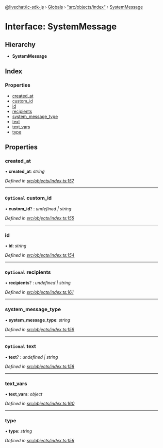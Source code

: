 [@livechat/lc-sdk-js](../README.md) › [Globals](../globals.md) › ["src/objects/index"](../modules/_src_objects_index_.md) › [SystemMessage](_src_objects_index_.systemmessage.md)

# Interface: SystemMessage

## Hierarchy

* **SystemMessage**

## Index

### Properties

* [created_at](_src_objects_index_.systemmessage.md#created_at)
* [custom_id](_src_objects_index_.systemmessage.md#optional-custom_id)
* [id](_src_objects_index_.systemmessage.md#id)
* [recipients](_src_objects_index_.systemmessage.md#optional-recipients)
* [system_message_type](_src_objects_index_.systemmessage.md#system_message_type)
* [text](_src_objects_index_.systemmessage.md#optional-text)
* [text_vars](_src_objects_index_.systemmessage.md#text_vars)
* [type](_src_objects_index_.systemmessage.md#type)

## Properties

###  created_at

• **created_at**: *string*

*Defined in [src/objects/index.ts:157](https://github.com/livechat/lc-sdk-js/blob/9364105/src/objects/index.ts#L157)*

___

### `Optional` custom_id

• **custom_id**? : *undefined | string*

*Defined in [src/objects/index.ts:155](https://github.com/livechat/lc-sdk-js/blob/9364105/src/objects/index.ts#L155)*

___

###  id

• **id**: *string*

*Defined in [src/objects/index.ts:154](https://github.com/livechat/lc-sdk-js/blob/9364105/src/objects/index.ts#L154)*

___

### `Optional` recipients

• **recipients**? : *undefined | string*

*Defined in [src/objects/index.ts:161](https://github.com/livechat/lc-sdk-js/blob/9364105/src/objects/index.ts#L161)*

___

###  system_message_type

• **system_message_type**: *string*

*Defined in [src/objects/index.ts:159](https://github.com/livechat/lc-sdk-js/blob/9364105/src/objects/index.ts#L159)*

___

### `Optional` text

• **text**? : *undefined | string*

*Defined in [src/objects/index.ts:158](https://github.com/livechat/lc-sdk-js/blob/9364105/src/objects/index.ts#L158)*

___

###  text_vars

• **text_vars**: *object*

*Defined in [src/objects/index.ts:160](https://github.com/livechat/lc-sdk-js/blob/9364105/src/objects/index.ts#L160)*

___

###  type

• **type**: *string*

*Defined in [src/objects/index.ts:156](https://github.com/livechat/lc-sdk-js/blob/9364105/src/objects/index.ts#L156)*
